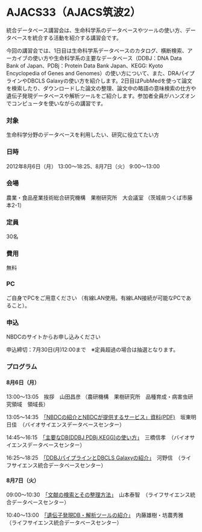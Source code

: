 # AJACS33（AJACS筑波2）
統合データベース講習会は、生命科学系のデータベースやツールの使い方、データベースを統合する活動を紹介する講習会です。

今回の講習会では、1日目は生命科学系データベースのカタログ、横断検索、アーカイブの使い方や生命科学系の主要なデータベース（DDBJ：DNA Data　Bank of Japan、PDBj：Protein Data Bank Japan、KEGG: Kyoto Encyclopedia of Genes and Genomes）の使い方について、また、DRAパイプラインやDBCLS Galaxyの使い方を紹介します。2日目はPubMedを使って論文を検索したり、ダウンロードした論文の整理、論文中の略語の意味検索の仕方や遺伝子発現データベースや解析ツールをご紹介します。参加者全員がハンズオンでコンピュータを使いながらの講習です。

### 対象
生命科学分野のデータベースを利用したい、研究に役立てたい方
### 日時
2012年8月6日（月） 13:00～18:25、8月7日（火） 9:00～13:00
### 会場
農業・食品産業技術総合研究機構　果樹研究所　大会議室 （茨城県つくば市藤本2-1）
### 定員
30名
### 費用
無料
### PC
ご自身でPCをご用意ください （有線LAN使用。有線LAN接続が可能なPCであること）。
### 申込
NBDCのサイトからお申し込みください

申込締切：7月30日(月)12:00まで　※定員超過の場合は抽選となります。
### プログラム
#### 8月6日（月）
13:00～13:05　挨拶　山田昌彦 （農研機構　果樹研究所　品種育成・病害虫研究領域　領域長）

13:05～14:35　[「NBDCの紹介とNBDCが提供するサービス」](/01_bando/)[資料(PDF)](/01_bando/AJACS33_bando.pdf)　坂東明日佳　（バイオサイエンスデータベースセンター）

14:45～16:15　[「主要なDB(DDBJ,PDBj,KEGG)の使い方」](/02_mitsuhashi/)　三橋信孝　（バイオサイエンスデータベースセンター）

16:25～18:25　[「DDBJパイプラインとDBCLS Galaxyの紹介」](/03_kawano/)　河野信　（ライフサイエンス統合データベースセンター）
#### 8月7日（火）
09:00～10:30　[「文献の検索とその整理方法」](/04_yamamoto/)　山本泰智　（ライフサイエンス統合データベースセンター）

10:40～13:00　[「遺伝子発現DB・解析ツールの紹介」](/05_naito_bono/)　内藤雄樹・坊農秀雅　（ライフサイエンス統合データベースセンター）
